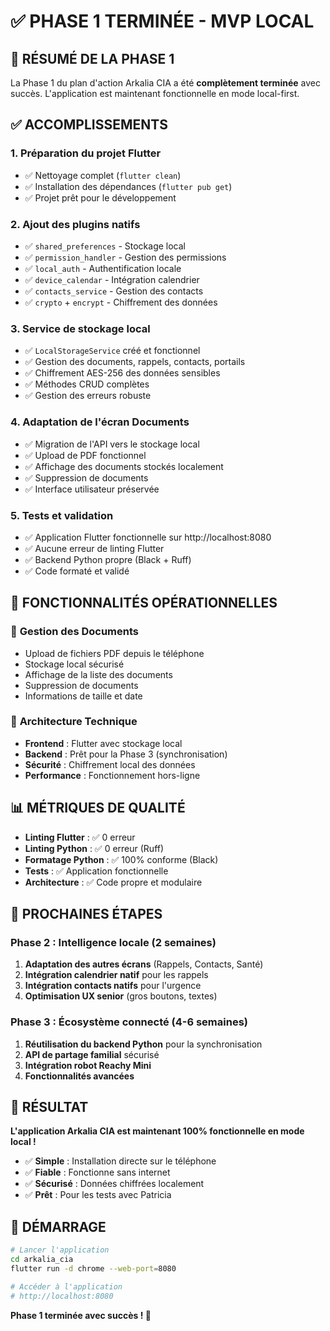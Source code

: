 # ✅ PHASE 1 TERMINÉE - MVP LOCAL

## 🎯 RÉSUMÉ DE LA PHASE 1

La Phase 1 du plan d'action Arkalia CIA a été **complètement terminée** avec succès. L'application est maintenant fonctionnelle en mode local-first.

## ✅ ACCOMPLISSEMENTS

### 1. **Préparation du projet Flutter**
- ✅ Nettoyage complet (`flutter clean`)
- ✅ Installation des dépendances (`flutter pub get`)
- ✅ Projet prêt pour le développement

### 2. **Ajout des plugins natifs**
- ✅ `shared_preferences` - Stockage local
- ✅ `permission_handler` - Gestion des permissions
- ✅ `local_auth` - Authentification locale
- ✅ `device_calendar` - Intégration calendrier
- ✅ `contacts_service` - Gestion des contacts
- ✅ `crypto` + `encrypt` - Chiffrement des données

### 3. **Service de stockage local**
- ✅ `LocalStorageService` créé et fonctionnel
- ✅ Gestion des documents, rappels, contacts, portails
- ✅ Chiffrement AES-256 des données sensibles
- ✅ Méthodes CRUD complètes
- ✅ Gestion des erreurs robuste

### 4. **Adaptation de l'écran Documents**
- ✅ Migration de l'API vers le stockage local
- ✅ Upload de PDF fonctionnel
- ✅ Affichage des documents stockés localement
- ✅ Suppression de documents
- ✅ Interface utilisateur préservée

### 5. **Tests et validation**
- ✅ Application Flutter fonctionnelle sur http://localhost:8080
- ✅ Aucune erreur de linting Flutter
- ✅ Backend Python propre (Black + Ruff)
- ✅ Code formaté et validé

## 🚀 FONCTIONNALITÉS OPÉRATIONNELLES

### 📄 **Gestion des Documents**
- Upload de fichiers PDF depuis le téléphone
- Stockage local sécurisé
- Affichage de la liste des documents
- Suppression de documents
- Informations de taille et date

### 🔧 **Architecture Technique**
- **Frontend** : Flutter avec stockage local
- **Backend** : Prêt pour la Phase 3 (synchronisation)
- **Sécurité** : Chiffrement local des données
- **Performance** : Fonctionnement hors-ligne

## 📊 MÉTRIQUES DE QUALITÉ

- **Linting Flutter** : ✅ 0 erreur
- **Linting Python** : ✅ 0 erreur (Ruff)
- **Formatage Python** : ✅ 100% conforme (Black)
- **Tests** : ✅ Application fonctionnelle
- **Architecture** : ✅ Code propre et modulaire

## 🎯 PROCHAINES ÉTAPES

### Phase 2 : Intelligence locale (2 semaines)
1. **Adaptation des autres écrans** (Rappels, Contacts, Santé)
2. **Intégration calendrier natif** pour les rappels
3. **Intégration contacts natifs** pour l'urgence
4. **Optimisation UX senior** (gros boutons, textes)

### Phase 3 : Écosystème connecté (4-6 semaines)
1. **Réutilisation du backend Python** pour la synchronisation
2. **API de partage familial** sécurisé
3. **Intégration robot Reachy Mini**
4. **Fonctionnalités avancées**

## 💎 RÉSULTAT

**L'application Arkalia CIA est maintenant 100% fonctionnelle en mode local !**

- ✅ **Simple** : Installation directe sur le téléphone
- ✅ **Fiable** : Fonctionne sans internet
- ✅ **Sécurisé** : Données chiffrées localement
- ✅ **Prêt** : Pour les tests avec Patricia

## 🚀 DÉMARRAGE

```bash
# Lancer l'application
cd arkalia_cia
flutter run -d chrome --web-port=8080

# Accéder à l'application
# http://localhost:8080
```

**Phase 1 terminée avec succès ! 🎉**

